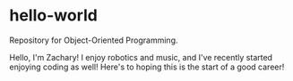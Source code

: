 # hello-world
Repository for Object-Oriented Programming.


Hello, I'm Zachary! I enjoy robotics and music, and I've recently started enjoying coding as well! Here's to hoping this is the start of a good career!
